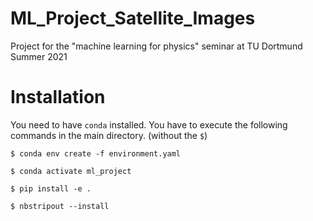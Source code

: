 # ML_Project_Satellite_Images
Project for the "machine learning for physics" seminar at TU Dortmund Summer 2021


# Installation

You need to have `conda` installed.
You have to execute the following commands in the main directory. (without the `$`)

```
$ conda env create -f environment.yaml
```

```
$ conda activate ml_project
```

```
$ pip install -e .
```

```
$ nbstripout --install
```